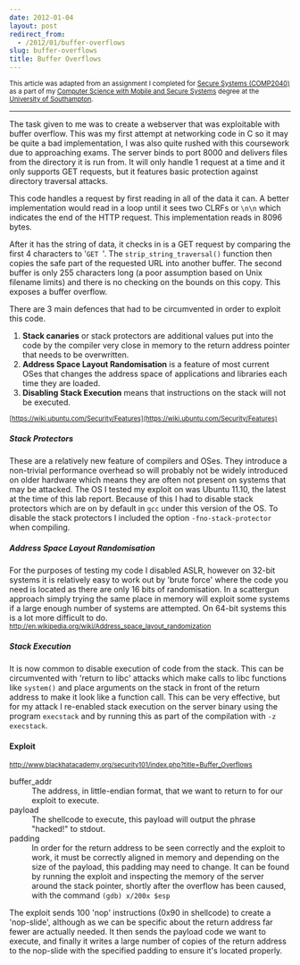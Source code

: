 ```yaml
---
date: 2012-01-04
layout: post
redirect_from:
  - /2012/01/buffer-overflows
slug: buffer-overflows
title: Buffer Overflows
---
```


<p><small>This article was adapted from an assignment I completed for <a href="http://www.ecs.soton.ac.uk/admissions/ug/syllabus.php?unit=COMP2040">Secure Systems (COMP2040)</a> as a part of my <a href="http://www.ecs.soton.ac.uk/admissions/ug/G421.php">Computer Science with Mobile and Secure Systems</a> degree at the <a href="http://www.ecs.soton.ac.uk/">University of Southampton</a>.</small></p>

---

The task given to me was to create a webserver that was exploitable with buffer overflow. This was my first attempt at networking code in C so it may be quite a bad implementation, I was also quite rushed with this coursework due to approaching exams. The server binds to port 8000 and delivers files from the directory it is run from. It will only handle 1 request at a time and it only supports GET requests, but it features basic protection against directory traversal attacks.

<script src="https://gist.github.com/4287012.js"></script>

This code handles a request by first reading in all of the data it can. A better implementation would read in a loop until it sees two CLRFs or <code>\n\n</code> which indicates the end of the HTTP request. This implementation reads in 8096 bytes.

After it has the string of data, it checks in is a GET request by comparing the first 4 characters to '<code>GET </code>'. The <code>strip_string_traversal()</code> function then copies the safe part of the requested URL into another buffer. The second buffer is only 255 characters long (a poor assumption based on Unix filename limits) and there is no checking on the bounds on this copy. This exposes a buffer overflow.

There are 3 main defences that had to be circumvented in order to exploit this code.

1. **Stack canaries** or stack protectors are additional values put into the code by the compiler very close in memory to the return address pointer that needs to be overwritten.
2. **Address Space Layout Randomisation** is a feature of most current OSes that changes the address space of applications and libraries each time they are loaded.
3. **Disabling Stack Execution** means that instructions on the stack will not be executed.

<small>[https://wiki.ubuntu.com/Security/Features](https://wiki.ubuntu.com/Security/Features)</small>

##### Stack Protectors

These are a relatively new feature of compilers and OSes. They introduce a non-trivial performance overhead so will probably not be widely introduced on older hardware which means they are often not present on systems that may be attacked. The OS I tested my exploit on was Ubuntu 11.10, the latest at the time of this lab report. Because of this I had to disable stack protectors which are on by default in <code>gcc</code> under this version of the OS. To disable the stack protectors I included the option <code>-fno-stack-protector</code> when compiling.

##### Address Space Layout Randomisation

For the purposes of testing my code I disabled ASLR, however on 32-bit systems it is relatively easy to work out by 'brute force' where the code you need is located as there are only 16 bits of randomisation. In a scattergun approach simply trying the same place in memory will exploit some systems if a large enough number of systems are attempted. On 64-bit systems this is a lot more difficult to do. <br/><small>http://en.wikipedia.org/wiki/Address_space_layout_randomization</small>

##### Stack Execution

It is now common to disable execution of code from the stack. This can be circumvented with 'return to libc' attacks which make calls to libc functions like <code>system()</code> and place arguments on the stack in front of the return address to make it look like a function call. This can be very effective, but for my attack I re-enabled stack execution on the server binary using the program <code>execstack</code> and by running this as part of the compilation with <code>-z execstack</code>.

#### Exploit

<script src="https://gist.github.com/4287063.js"></script>

<small><a href="http://www.blackhatacademy.org/security101/index.php?title=Buffer_Overflows">http://www.blackhatacademy.org/security101/index.php?title=Buffer_Overflows</a></small>

<p>
	<dl>
		<dt>buffer_addr</dt>
		<dd>The address, in little-endian format, that we want to return to for our exploit to execute.</dd>
		<dt>payload</dt>
		<dd>The shellcode to execute, this payload will output the phrase "hacked!" to stdout.</dd>
		<dt>padding</dt>
		<dd>In order for the return address to be seen correctly and the exploit to work, it must be correctly aligned in memory and depending on the size of the payload, this padding may need to change. It can be found by running the exploit and inspecting the memory of the server around the stack pointer, shortly after the overflow has been caused, with the command <code>(gdb) x/200x $esp</code></dd>
	</dl>
</p>

The exploit sends 100 'nop' instructions (0x90 in shellcode) to create a 'nop-slide', although as we can be specific about the return address far fewer are actually needed. It then sends the payload code we want to execute, and finally it writes a large number of copies of the return address to the nop-slide with the specified padding to ensure it's located properly.
